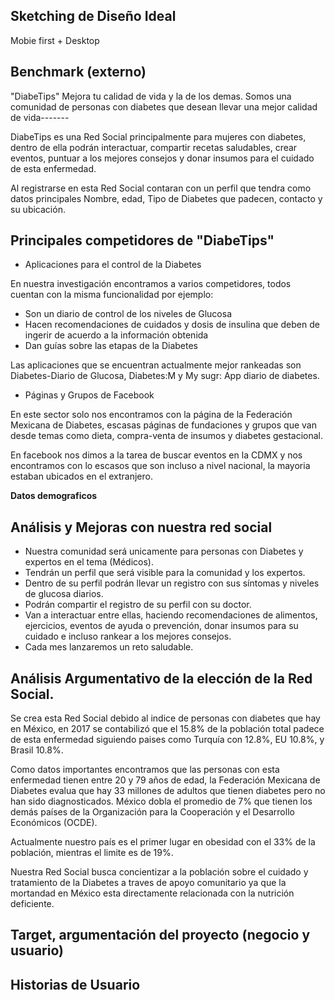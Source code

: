 ## Sketching de Diseño Ideal
Mobie first + Desktop

## Benchmark (externo)
"DiabeTips"
Mejora tu calidad de vida y la de los demas.
Somos una comunidad de personas con diabetes que desean llevar una mejor calidad de vida-------

DiabeTips es una Red Social principalmente para mujeres con diabetes, dentro de ella podrán interactuar, compartir recetas saludables, crear eventos, puntuar a los mejores consejos y donar insumos para el cuidado de esta enfermedad.

Al registrarse en esta Red Social contaran con un perfil que tendra como datos principales Nombre, edad, Tipo de Diabetes que padecen, contacto y su ubicación.

## Principales competidores de "DiabeTips"

- Aplicaciones para el control de la Diabetes

En nuestra investigación encontramos a varios competidores, todos cuentan con la misma funcionalidad por ejemplo:

- Son un diario de control de los niveles de Glucosa
- Hacen recomendaciones de cuidados y dosis de insulina que deben de ingerir de acuerdo a la información obtenida
- Dan guías sobre las etapas de la Diabetes

Las aplicaciones que se encuentran actualmente mejor rankeadas son  Diabetes-Diario de Glucosa, Diabetes:M y My sugr: App diario de diabetes.


- Páginas y Grupos de Facebook

En este sector solo nos encontramos con la página de la Federación Mexicana de Diabetes, escasas páginas de fundaciones y grupos que van desde temas como dieta, compra-venta de insumos y diabetes gestacional.

En facebook nos dimos a la tarea de buscar eventos en la CDMX y nos encontramos con lo escasos que son incluso a nivel nacional, la mayoria estaban ubicados en el extranjero.

**Datos demograficos**

## Análisis y Mejoras con nuestra red social

- Nuestra comunidad será unicamente para personas con Diabetes y expertos en el tema (Médicos).
- Tendrán un perfil que será visible para la comunidad y los expertos.
- Dentro de su perfil podrán llevar un registro con sus síntomas y niveles de glucosa diarios.
- Podrán compartir el registro de su perfil con su doctor.
- Van a interactuar entre ellas, haciendo recomendaciones de alimentos, ejercicios, eventos de ayuda o prevención, donar insumos para su cuidado e incluso rankear a los mejores consejos.
- Cada mes lanzaremos un reto saludable.

## Análisis Argumentativo de la elección de la Red Social.

Se crea esta Red Social debido al indice de personas con diabetes que hay en México, en 2017 se contabilizó que el 15.8% de la población total padece de esta enfermedad siguiendo paises como Turquía con 12.8%, EU 10.8%, y Brasil 10.8%.

Como datos importantes encontramos que las personas con esta enfermedad tienen entre 20 y 79 años de edad, la Federación Mexicana de Diabetes evalua que hay 33 millones de adultos que tienen diabetes pero no han sido diagnosticados. México dobla el promedio de 7% que tienen los demás países de la Organización para la Cooperación y el Desarrollo Económicos (OCDE).

Actualmente nuestro país es el primer lugar en obesidad con el 33% de la población, mientras el limite es de 19%.

Nuestra Red Social busca concientizar a la población sobre el cuidado y tratamiento de la Diabetes a traves de apoyo comunitario ya que la mortandad en México esta directamente relacionada con la nutrición deficiente.

## Target, argumentación del proyecto (negocio y usuario)

## Historias de Usuario
